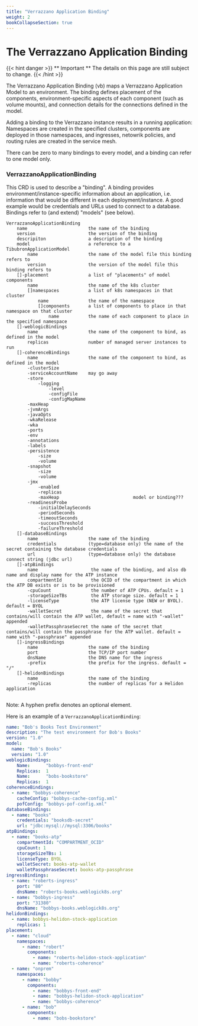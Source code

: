 ```yaml
---
title: "Verrazzano Application Binding"
weight: 2
bookCollapseSection: true
---
```


# The Verrazzano Application Binding 


{{< hint danger >}}
** Important ** The details on this page are still subject to change.
{{< /hint >}}

The Verrazzano Application Binding (vb) maps a Verrazzano Application Model to an environment. The binding defines placement of the components, environment-specific aspects of each component (such as volume mounts), and connection details for the connections defined in the model.

Adding a binding to the Verrazzano instance results in a running application: Namespaces are created in the specified clusters, components are deployed in those namespaces, and ingresses, netowrik policies, and routing rules are created in the service mesh. 

There can be zero to many bindings to every model, and a binding can refer to one model only.

### VerrazzanoApplicationBinding

This CRD is used to describe a "binding".  A binding provides environment/instance-specific
information about an application, i.e. information that would be different in each 
deployment/instance.  A good example would be credentials and URLs used to connect to a 
database.  Bindings refer to (and extend) "models" (see below).

```
VerrazzanoApplicationBinding
    name                       the name of the binding
    version                    the version of the binding
    descripiton                a description of the binding
    model                      a reference to a TibubronApplicationModel
        name                   the name of the model file this binding refers to
        version                the version of the model file this binding refers to
    []-placement               a list of "placements" of model components
        name                   the name of the k8s cluster 
        []namespaces           a list of k8s namespaces in that cluster
            name               the name of the namespace
            []components       a list of components to place in that namespace on that cluster
                name           the name of each component to place in the specified namespace
    []-weblogicBindings
        name                   the name of the component to bind, as defined in the model
        replicas               number of managed server instances to run
    []-coherenceBindings
        name                   the name of the component to bind, as defined in the model
        -clusterSize
        -serviceAccountName    may go away
        -store
            -logging
                -level
                -configFile
                -configMapName
        -maxHeap
        -jvmArgs
        -javaOpts
        -wkaRelease
        -wka
        -ports
        -env
        -annotations
        -labels
        -persistence
            -size
            -volume
        -snapshot
            -size
            -volume
        -jmx
            -enabled
            -replicas
            -maxHeap                            model or binding???
        -readinessProbe
            -initialDelaySeconds
            -periodSeconds
            -timeoutSeconds
            -successThreshold
            -failureThreshold
    []-databaseBindings
        name                   the name of the binding
        credentials            (type=database only) the name of the secret containing the database credentials
        url                    (type=database only) the database connect string (jdbc url) 
    []-atpBindings
        name                    the name of the binding, and also db name and display name for the ATP instance
        compartmentId           the OCID of the compartment in which the ATP DB exists or is to be provisioned
        -cpuCount               the number of ATP CPUs. default = 1
        -storageSizeTBs         the ATP storage size. default = 1
        -licenseType            the ATP license type (NEW or BYOL). default = BYOL
        -walletSecret           the name of the secret that contains/will contain the ATP wallet, default = name with "-wallet" appended
        -walletPassphraseSecret the name of the secret that contains/will contain the passphrase for the ATP wallet. default = name with "-passphrase" appended    
    []-ingressBindings
        name                   the name of the binding
        port                   the TCP/IP port number
        dnsName                the DNS name for the ingress
        -prefix                the prefix for the ingress. default = "/"
    []-helidonBindings
        name                   the name of the binding
        -replicas              the number of replicas for a Helidon application
 
```

Note: A hyphen prefix denotes an optional element.

Here is an example of a `VerrazzanoApplicationBinding`:

```yaml
name: "Bob's Books Test Environment"
description: "The test environment for Bob's Books"
version: "1.0"
model:
  name: "Bob's Books"
  version: "1.0"
weblogicBindings:
    Name:      "bobbys-front-end"
    Replicas:  1
    Name:      "bobs-bookstore"
    Replicas:  1
coherenceBindings:
  - name: "bobbys-coherence"
    cacheConfig: "bobbys-cache-config.xml"
    pofConfig: "bobbys-pof-config.xml"
databaseBindings:
  - name: "books"
    credentials: "booksdb-secret"
    url: "jdbc:mysql://mysql:3306/books"
atpBindings:
  - name: "books-atp"
    compartmentId: "COMPARTMENT_OCID"
    cpuCount: 1
    storageSizeTBs: 1
    licenseType: BYOL
    walletSecret: books-atp-wallet
    walletPassphraseSecret: books-atp-passphrase      
ingressBindings:
  - name: "roberts-ingress"
    port: "80"
    dnsName: "roberts-books.weblogick8s.org"
  - name: "bobbys-ingress"
    port: "31380"
    dnsName: "bobbys-books.weblogick8s.org"
helidonBindings:
  - name: bobbys-helidon-stock-application
    replicas: 1
placement: 
  - name: "cloud"
    namespaces:
      - name: "robert"
        components:
          - name: "roberts-helidon-stock-application"
          - name: "roberts-coherence"
  - name: "onprem"
    namespaces:
      - name: "bobby"
        components:
          - name: "bobbys-front-end"
          - name: "bobbys-helidon-stock-application"
          - name: "bobbys-coherence"
      - name: "bob"
        components:
          - name: "bobs-bookstore"
```
